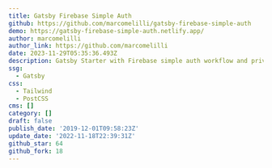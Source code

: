 ```yaml
---
title: Gatsby Firebase Simple Auth
github: https://github.com/marcomelilli/gatsby-firebase-simple-auth
demo: https://gatsby-firebase-simple-auth.netlify.app/
author: marcomelilli
author_link: https://github.com/marcomelilli
date: 2023-11-29T05:35:36.493Z
description: Gatsby Starter with Firebase simple auth workflow and private routes
ssg:
  - Gatsby
css:
  - Tailwind
  - PostCSS
cms: []
category: []
draft: false
publish_date: '2019-12-01T09:58:23Z'
update_date: '2022-11-18T22:39:31Z'
github_star: 64
github_fork: 18
---
```

